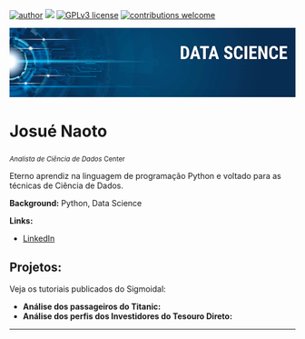 [![author](https://img.shields.io/badge/author-carlosfab-red.svg)](https://www.linkedin.com/in/josue-naoto) [![](https://img.shields.io/badge/python-3.7+-blue.svg)](https://www.python.org/downloads/release/python-365/) [![GPLv3 license](https://img.shields.io/badge/License-GPLv3-blue.svg)](http://perso.crans.org/besson/LICENSE.html) [![contributions welcome](https://img.shields.io/badge/contributions-welcome-brightgreen.svg?style=flat)](https://github.com/carlosfab/data_science/issues)

<p align="center">
  <img src="banner.png" >
</p>

# Josué Naoto
<sub>*Analista de Ciência de Dados* Center</sub>

Eterno aprendiz na linguagem de programação Python e voltado para as técnicas de Ciência de Dados.

**Background:** Python, Data Science

**Links:**
* [LinkedIn](https://www.linkedin.com/in/josue-naoto)


## Projetos:
Veja os tutoriais publicados do Sigmoidal:

* **Análise dos passageiros do Titanic:**  
* **Análise dos perfis dos Investidores do Tesouro Direto:** 


---




